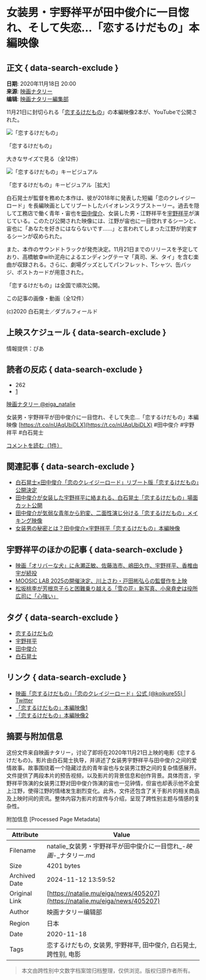 # 女装男・宇野祥平が田中俊介に一目惚れ、そして失恋…「恋するけだもの」本編映像

## 正文 { data-search-exclude }


**日期**: 2020年11月18日 20:00  
**来源**: [映画ナタリー](https://natalie.mu/eiga/news/405207)  
**编辑**: [映画ナタリー編集部](https://natalie.mu/eiga/author/74)

11月21日に封切られる「[恋するけだもの](https://natalie.mu/eiga/film/184454)」の本編映像2本が、YouTubeで公開された。

![「恋するけだもの」](https://ogre.natalie.mu/media/news/eiga/2020/1009/koisurukedamono_202010_2.jpg?impolicy=hq&imwidth=730&imdensity=1)

「恋するけだもの」

大きなサイズで見る（全12件）

![「恋するけだもの」キービジュアル](https://ogre.natalie.mu/media/news/eiga/2020/1009/koisurukedamono_202010_5.jpg?imwidth=468&imdensity=1)

「恋するけだもの」キービジュアル［拡大］

白石晃士が監督を務めた本作は、彼が2018年に発表した短編「恋のクレイジーロード」を長編映画としてリブートしたバイオレンスラブストーリー。過去を隠して工務店で働く青年・宙也を[田中俊介](https://natalie.mu/eiga/artist/73328)、女装した男・江野祥平を[宇野祥平](https://natalie.mu/eiga/artist/28098)が演じている。このたび公開された映像には、江野が宙也に一目惚れするシーンと、宙也に「あなたを好きにはならないです……」と言われてしまった江野が豹変するシーンが収められた。

また、本作のサウンドトラックが発売決定。11月21日までのリリースを予定しており、高橋敏幸with泥舟によるエンディングテーマ「真司、米、タイ」を含む楽曲が収録される。さらに、劇場グッズとしてパンフレット、Tシャツ、缶バッジ、ポストカードが用意された。

「恋するけだもの」は全国で順次公開。

この記事の画像・動画（全12件）

(c)2020 白石晃士／ダブルフィールド

## 上映スケジュール { data-search-exclude }

情報提供：ぴあ

## 読者の反応 { data-search-exclude }

-   262
-   [1](https://natalie.mu/eiga/news/405207/comment)

[映画ナタリー @eiga_natalie](https://twitter.com/eiga_natalie)

女装男・宇野祥平が田中俊介に一目惚れ、そして失恋…「恋するけだもの」本編映像 [https://t.co/nUAqUbiDLX](https://t.co/nUAqUbiDLX) #田中俊介 #宇野祥平 #白石晃士

[コメントを読む（1件）](https://natalie.mu/eiga/news/405207/comment)

## 関連記事 { data-search-exclude }

- [白石晃士×田中俊介「恋のクレイジーロード」リブート版「恋するけだもの」公開決定](https://natalie.mu/eiga/news/364982)
- [田中俊介が女装した宇野祥平に絡まれる、白石晃士「恋するけだもの」場面カット公開](https://natalie.mu/eiga/news/399933)
- [田中俊介が気弱な青年から豹変、二面性演じ分ける「恋するけだもの」メイキング映像](https://natalie.mu/eiga/news/403411)
- [女装男の秘密とは？田中俊介×宇野祥平「恋するけだもの」本編映像](https://natalie.mu/eiga/news/407119)

## 宇野祥平のほかの記事 { data-search-exclude }

- [映画「オリバーな犬」に永瀬正敏、佐藤浩市、嶋田久作、宇野祥平、香椎由宇が続投](https://natalie.mu/eiga/news/598790)
- [MOOSIC LAB 2025の開催決定、川上さわ・戸田彬弘らの監督作を上映](https://natalie.mu/eiga/news/598484)
- [松坂桃李が芳根京子らと困難乗り越える「雪の花」新写真、小泉堯史は役所広司に「心強い」](https://natalie.mu/eiga/news/596335)

## タグ { data-search-exclude }

- [恋するけだもの](https://natalie.mu/eiga/film/184454)
- [宇野祥平](https://natalie.mu/eiga/artist/28098)
- [田中俊介](https://natalie.mu/eiga/artist/73328)
- [白石晃士](https://natalie.mu/eiga/artist/28214)

## リンク { data-search-exclude }

- [映画「恋するけだもの」「恋のクレイジーロード」公式 (@koikure55) | Twitter](https://twitter.com/koikure55)
- [「恋するけだもの」本編映像1](https://youtu.be/TAIbHOBJSuo)
- [「恋するけだもの」本編映像2](https://youtu.be/1xZvvxz0j8g)

## 摘要与附加信息

<!-- tcd_abstract -->
这份文件来自映画ナタリー，讨论了即将在2020年11月21日上映的电影《恋するけだもの》。影片由白石晃士执导，并讲述了女装男宇野祥平与田中俊介之间的爱情故事。故事围绕着一个隐藏过去的青年宙也与女装男江野之间的复杂情感展开。文件提供了两段本片的预告视频，以及影片的背景信息和创作背景。具体而言，宇野祥平饰演的女装男江野对田中俊介饰演的宙也一见钟情，但宙也却表示他不会爱上江野，使得江野的情绪发生剧烈变化。此外，文件还包含了关于影片的相关商品及上映时间的资讯。整体内容为影片的宣传与介绍，呈现了跨性别主题与情感的复杂性。
<!-- tcd_abstract_end -->

附加信息 [Processed Page Metadata]

| Attribute       | Value                                  |
|-----------------|----------------------------------------|
| Filename        | natalie_女装男・宇野祥平が田中俊介に一目惚れ_-_映画_-_ナタリー.md                             |
| Size            | 4201 bytes                           |
| Archived Date   | 2024-11-12 13:59:52                             |
| Original Link   | [https://natalie.mu/eiga/news/405207](https://natalie.mu/eiga/news/405207)                       |
| Author          | 映画ナタリー编辑部                               |
| Region          | 日本                               |
| Date            | 2020-11-18                                 |
| Tags            | 恋するけだもの, 女装男, 宇野祥平, 田中俊介, 白石晃士, 跨性别, 电影                                 |
>
> 本文由跨性别中文数字档案馆归档整理，仅供浏览。版权归原作者所有。
>